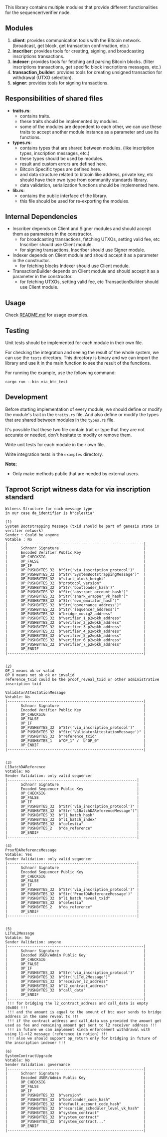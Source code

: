 This library contains multiple modules that provide different functionalities for the sequencer/verifier node.

## Modules

1. **client**: provides communication tools with the Bitcoin network. (broadcast, get block, get transaction
   confirmation, etc.)
2. **inscriber**: provides tools for creating, signing, and broadcasting inscriptions transactions.
3. **indexer**: provides tools for fetching and parsing Bitcoin blocks. (filter inscriptions transactions, get specific
   block inscriptions messages, etc.)
4. **transaction_builder**: provides tools for creating unsigned transaction for withdrawal (UTXO selection).
5. **signer**: provides tools for signing transactions.

## Responsibilities of shared files

- **traits.rs**:
  - contains traits.
  - these traits should be implemented by modules.
  - some of the modules are dependent to each other, we can use these traits to accept another module instance as a
    parameter and use its functions.
- **types.rs**:
  - contains types that are shared between modules. (like inscription types, inscription messages, etc.)
  - these types should be used by modules.
  - result and custom errors are defined here.
  - Bitcoin Specific types are defined here.
  - and data structure related to bitcoin like address, private key, etc should have their own type from community
    standards library.
  - data validation, serialization functions should be implemented here.
- **lib.rs**:
  - contains the public interface of the library.
  - this file should be used for re-exporting the modules.

## Internal Dependencies

- Inscriber depends on Client and Signer modules and should accept them as parameters in the constructor.
  - for broadcasting transactions, fetching UTXOs, setting valid fee, etc Inscriber should use Client module.
  - for signing transactions, Inscriber should use Signer module.
- Indexer depends on Client module and should accept it as a parameter in the constructor.
  - for fetching blocks Indexer should use Client module.
- TransactionBuilder depends on Client module and should accept it as a parameter in the constructor.
  - for fetching UTXOs, setting valid fee, etc TransactionBuilder should use Client module.

## Usage

Check [README.md](./README.md) for usage examples.

## Testing

Unit tests should be implemented for each module in their own file.

For checking the integration and seeing the result of the whole system, we can use the `tests` directory. This directory
is binary and we can import the library and use it in the main function to see the result of the functions.

For running the example, use the following command:

`cargo run --bin via_btc_test`

## Development

Before starting implementation of every module, we should define or modify the module's trait in the `traits.rs` file.
And also define or modify the types that are shared between modules in the `types.rs` file.

It's possible that these two file contain trait or type that they are not accurate or needed, don't hesitate to modify
or remove them.

Write unit tests for each module in their own file.

Write integration tests in the `examples` directory.

**Note:**

- Only make methods public that are needed by external users.

## Taproot Script witness data for via inscription standard

```
Witness Structure for each message type
in our case da_identifier is b"celestia"

(1)
System Bootstrapping Message (txid should be part of genesis state in verifier network)
Sender : Could be anyone
Votable : No
|-------------------------------------------------------------|
|      Schnorr Signature                                      |
|      Encoded Verifier Public Key                            |
|      OP_CHECKSIG                                            |
|      OP_FALSE                                               |
|      OP_IF                                                  |
|      OP_PUSHBYTES_32  b"Str('via_inscription_protocol')"    |
|      OP_PUSHBYTES_32  b"Str('SystemBootstrappingMessage')"  |
|      OP_PUSHBYTES_32  b"start_block_height"                 |
|      OP_PUSHBYTES_32  b"protocol_version"                   |
|      OP_PUSHBYTES_32  b"Str('bootloader_hash')"             |
|      OP_PUSHBYTES_32  b"Str('abstract_account_hash')"       |
|      OP_PUSHBYTES_32  b"Str('snark_wrapper_vk_hash')"       |
|      OP_PUSHBYTES_32  b"Str('evm_emulator_hash')"           |
|      OP_PUSHBYTES_32  b"Str('governance_address')"          |
|      OP_PUSHBYTES_32  b"Str('sequencer_address')"           |
|      OP_PUSHBYTES_32  b"bridge_musig2_address"              |
|      OP_PUSHBYTES_32  b"verifier_1_p2wpkh_address"          |
|      OP_PUSHBYTES_32  b"verifier_2_p2wpkh_address"          |
|      OP_PUSHBYTES_32  b"verifier_3_p2wpkh_address"          |
|      OP_PUSHBYTES_32  b"verifier_4_p2wpkh_address"          |
|      OP_PUSHBYTES_32  b"verifier_5_p2wpkh_address"          |
|      OP_PUSHBYTES_32  b"verifier_6_p2wpkh_address"          |
|      OP_PUSHBYTES_32  b"verifier_7_p2wpkh_address"          |
|      OP_ENDIF                                               |
|-------------------------------------------------------------|


(2)
OP_1 means ok or valid
OP_0 means not ok ok or invalid
reference_txid could be the proof_reveal_txid or other administrative inscription txid

ValidatorAttestationMessage
Votable: No
|-------------------------------------------------------------|
|      Schnorr Signature                                      |
|      Encoded Verifier Public Key                            |
|      OP_CHECKSIG                                            |
|      OP_FALSE                                               |
|      OP_IF                                                  |
|      OP_PUSHBYTES_32  b"Str('via_inscription_protocol')"    |
|      OP_PUSHBYTES_32  b"Str('ValidatorAttestationMessage')" |
|      OP_PUSHBYTES_32  b"reference_txid"                     |
|      OP_PUSHBYTES_1   b"OP_1" /  b"OP_0"                    |
|      OP_ENDIF                                               |
|-------------------------------------------------------------|


(3)
L1BatchDAReference
Votable: No
Sender Validation: only valid sequencer
|----------------------------------------------------------|
|      Schnorr Signature                                   |
|      Encoded Sequencer Public Key                        |
|      OP_CHECKSIG                                         |
|      OP_FALSE                                            |
|      OP_IF                                               |
|      OP_PUSHBYTES_32  b"Str('via_inscription_protocol')" |
|      OP_PUSHBYTES_32  b"Str('L1BatchDAReferenceMessage')"|
|      OP_PUSHBYTES_32  b"l1_batch_hash"                   |
|      OP_PUSHBYTES_32  b"l1_batch_index"                  |
|      OP_PUSHBYTES_32  b"celestia"                        |
|      OP_PUSHBYTES_2   b"da_reference"                    |
|      OP_ENDIF                                            |
|----------------------------------------------------------|

(4)
ProofDAReferenceMessage
Votable: Yes
Sender Validation: only valid sequencer
|----------------------------------------------------------|
|      Schnorr Signature                                   |
|      Encoded Sequencer Public Key                        |
|      OP_CHECKSIG                                         |
|      OP_FALSE                                            |
|      OP_IF                                               |
|      OP_PUSHBYTES_32  b"Str('via_inscription_protocol')" |
|      OP_PUSHBYTES_32  b"Str('ProofDAReferenceMessage')"  |
|      OP_PUSHBYTES_32  b"l1_batch_reveal_txid"            |
|      OP_PUSHBYTES_32  b"celestia"                        |
|      OP_PUSHBYTES_2   b"da_reference"                    |
|      OP_ENDIF                                            |
|----------------------------------------------------------|


(5)
L1ToL2Message
Votable: No
Sender Validation: anyone
|-------------------------------------------------------------|
|      Schnorr Signature                                      |
|      Encoded USER/Admin Public Key                          |
|      OP_CHECKSIG                                            |
|      OP_FALSE                                               |
|      OP_IF                                                  |
|      OP_PUSHBYTES_32  b"Str('via_inscription_protocol')"    |
|      OP_PUSHBYTES_32  b"Str('L1ToL2Message')"               |
|      OP_PUSHBYTES_32  b"receiver_l2_address"                |
|      OP_PUSHBYTES_32  b"l2_contract_address"                |
|      OP_PUSHBYTES_32  b"call_data"                          |
|      OP_ENDIF                                               |
|-------------------------------------------------------------|
 !!! for bridging the l2_contract_address and call_data is empty (0x00) !!!
 !!! and the amount is equal to the amount of btc user sends to bridge address in the same reveal tx !!!
 !!! if the contract address and call_data was provided the amount get used as fee and remaining amount get sent to l2 receiver address !!!
 !!! in future we can implement kinda enforcement withdrawal with using l1->l2 message (reference in notion) !!!
 !!! also we should support op_return only for bridging in future of the inscription indexer !!!

(6)
SystemContractUpgrade
Votable: No
Sender Validation: governance
|-------------------------------------------------------------|
|      Schnorr Signature                                      |
|      Encoded USER/Admin Public Key                          |
|      OP_CHECKSIG                                            |
|      OP_FALSE                                               |
|      OP_IF                                                  |
|      OP_PUSHBYTES_32  b"version"                            |
|      OP_PUSHBYTES_32  b"bootloader_code_hash"               |
|      OP_PUSHBYTES_32  b"default_account_code_hash"          |
|      OP_PUSHBYTES_32  b"recursion_scheduler_level_vk_hash"  |
|      OP_PUSHBYTES_32  b"system_contract"                    |
|      OP_PUSHBYTES_32  b"system_contract"                    |
|      OP_PUSHBYTES_32  b"system_contract..."                 |
|      OP_ENDIF                                               |
|-------------------------------------------------------------|

```
